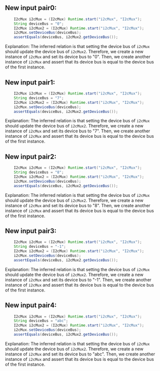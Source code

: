 ## New input pair0:
```java
    I2cMux i2cMux = (I2cMux) Runtime.start("i2cMux", "I2cMux");
    String deviceBus = "0";
    I2cMux i2cMux2 = (I2cMux) Runtime.start("i2cMux", "I2cMux");
    i2cMux.setDeviceBus(deviceBus);
    assertEquals(deviceBus, i2cMux2.getDeviceBus());
```
Explanation: The inferred relation is that setting the device bus of `i2cMux` should update the device bus of `i2cMux2`. Therefore, we create a new instance of `i2cMux` and set its device bus to "0". Then, we create another instance of `i2cMux` and assert that its device bus is equal to the device bus of the first instance.

## New input pair1:
```java
    I2cMux i2cMux = (I2cMux) Runtime.start("i2cMux", "I2cMux");
    String deviceBus = "7";
    I2cMux i2cMux2 = (I2cMux) Runtime.start("i2cMux", "I2cMux");
    i2cMux.setDeviceBus(deviceBus);
    assertEquals(deviceBus, i2cMux2.getDeviceBus());
```
Explanation: The inferred relation is that setting the device bus of `i2cMux` should update the device bus of `i2cMux2`. Therefore, we create a new instance of `i2cMux` and set its device bus to "7". Then, we create another instance of `i2cMux` and assert that its device bus is equal to the device bus of the first instance.

## New input pair2:
```java
    I2cMux i2cMux = (I2cMux) Runtime.start("i2cMux", "I2cMux");
    String deviceBus = "8";
    I2cMux i2cMux2 = (I2cMux) Runtime.start("i2cMux", "I2cMux");
    i2cMux.setDeviceBus(deviceBus);
    assertEquals(deviceBus, i2cMux2.getDeviceBus());
```
Explanation: The inferred relation is that setting the device bus of `i2cMux` should update the device bus of `i2cMux2`. Therefore, we create a new instance of `i2cMux` and set its device bus to "8". Then, we create another instance of `i2cMux` and assert that its device bus is equal to the device bus of the first instance.

## New input pair3:
```java
    I2cMux i2cMux = (I2cMux) Runtime.start("i2cMux", "I2cMux");
    String deviceBus = "-1";
    I2cMux i2cMux2 = (I2cMux) Runtime.start("i2cMux", "I2cMux");
    i2cMux.setDeviceBus(deviceBus);
    assertEquals(deviceBus, i2cMux2.getDeviceBus());
```
Explanation: The inferred relation is that setting the device bus of `i2cMux` should update the device bus of `i2cMux2`. Therefore, we create a new instance of `i2cMux` and set its device bus to "-1". Then, we create another instance of `i2cMux` and assert that its device bus is equal to the device bus of the first instance.

## New input pair4:
```java
    I2cMux i2cMux = (I2cMux) Runtime.start("i2cMux", "I2cMux");
    String deviceBus = "abc";
    I2cMux i2cMux2 = (I2cMux) Runtime.start("i2cMux", "I2cMux");
    i2cMux.setDeviceBus(deviceBus);
    assertEquals(deviceBus, i2cMux2.getDeviceBus());
```
Explanation: The inferred relation is that setting the device bus of `i2cMux` should update the device bus of `i2cMux2`. Therefore, we create a new instance of `i2cMux` and set its device bus to "abc". Then, we create another instance of `i2cMux` and assert that its device bus is equal to the device bus of the first instance.
